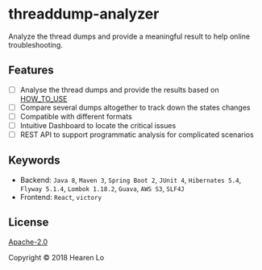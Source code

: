 # threaddump-analyzer
Analyze the thread dumps and provide a meaningful result to help online troubleshooting.

## Features
- [ ] Analyse the thread dumps and provide the results based on [HOW_TO_USE](doc/HOWTOUSE.md)
- [ ] Compare several dumps altogether to track down the states changes
- [ ] Compatible with different formats
- [ ] Intuitive Dashboard to locate the critical issues
- [ ] REST API to support programmatic analysis for complicated scenarios

## Keywords

- Backend: `Java 8`, `Maven 3`, `Spring Boot 2`, `JUnit 4`, `Hibernates 5.4`, `Flyway 5.1.4`, `Lombok 1.18.2`, `Guava`, `AWS S3`, `SLF4J`
- Frontend: `React`, `victory`

## License

[Apache-2.0](https://opensource.org/licenses/Apache-2.0)

Copyright &copy; 2018 Hearen Lo
